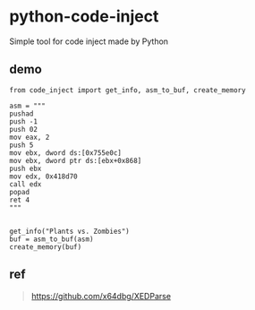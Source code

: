 # python-code-inject
Simple tool for code inject made by Python
## demo
```
from code_inject import get_info, asm_to_buf, create_memory

asm = """
pushad
push -1
push 02
mov eax, 2
push 5
mov ebx, dword ds:[0x755e0c]
mov ebx, dword ptr ds:[ebx+0x868]
push ebx
mov edx, 0x418d70
call edx
popad
ret 4
"""


get_info("Plants vs. Zombies")
buf = asm_to_buf(asm)
create_memory(buf)
```

## ref
> https://github.com/x64dbg/XEDParse
